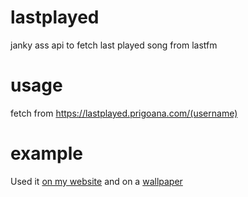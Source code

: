 # lastplayed
janky ass api to fetch last played song from lastfm

# usage
fetch from https://lastplayed.prigoana.com/(username)

# example
Used it [on my website](https://prigoana.com/) and on a [wallpaper](https://prigoana.com/wallpaper)
